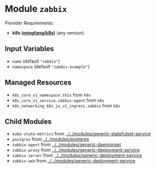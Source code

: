
# Module `zabbix`

Provider Requirements:
* **k8s ([mingfang/k8s](https://registry.terraform.io/providers/mingfang/k8s/latest))** (any version)

## Input Variables
* `name` (default `"zabbix"`)
* `namespace` (default `"zabbix-example"`)

## Managed Resources
* `k8s_core_v1_namespace.this` from `k8s`
* `k8s_core_v1_service.zabbix-agent` from `k8s`
* `k8s_networking_k8s_io_v1_ingress.zabbix` from `k8s`

## Child Modules
* `kube-state-metrics` from [../../modules/generic-statefulset-service](../../modules/generic-statefulset-service)
* `postgres` from [../../modules/postgres](../../modules/postgres)
* `zabbix-agent` from [../../modules/generic-daemonset](../../modules/generic-daemonset)
* `zabbix-proxy` from [../../modules/generic-deployment-service](../../modules/generic-deployment-service)
* `zabbix-server` from [../../modules/generic-deployment-service](../../modules/generic-deployment-service)
* `zabbix-web` from [../../modules/generic-deployment-service](../../modules/generic-deployment-service)

